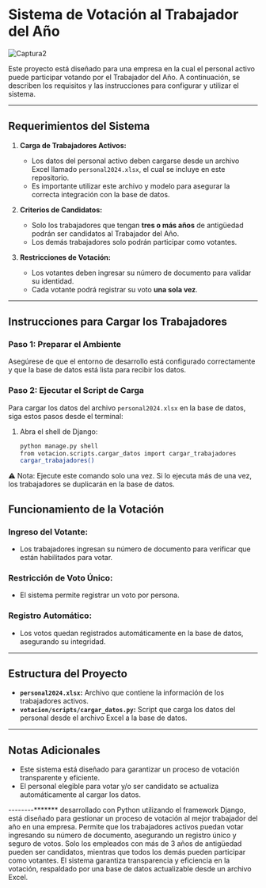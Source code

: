 # Sistema de Votación al Trabajador del Año

![Captura2](https://github.com/user-attachments/assets/34447353-a8f2-4b99-a5b0-04498f4f3ba1)



Este proyecto está diseñado para una empresa en la cual el personal activo puede participar votando por el Trabajador del Año. A continuación, se describen los requisitos y las instrucciones para configurar y utilizar el sistema.

---

## **Requerimientos del Sistema**
1. **Carga de Trabajadores Activos:**
   - Los datos del personal activo deben cargarse desde un archivo Excel llamado `personal2024.xlsx`, el cual se incluye en este repositorio.
   - Es importante utilizar este archivo y modelo para asegurar la correcta integración con la base de datos.

2. **Criterios de Candidatos:**
   - Solo los trabajadores que tengan **tres o más años** de antigüedad podrán ser candidatos al Trabajador del Año.
   - Los demás trabajadores solo podrán participar como votantes.

3. **Restricciones de Votación:**
   - Los votantes deben ingresar su número de documento para validar su identidad.
   - Cada votante podrá registrar su voto **una sola vez**.

---

## **Instrucciones para Cargar los Trabajadores**

### **Paso 1: Preparar el Ambiente**
Asegúrese de que el entorno de desarrollo está configurado correctamente y que la base de datos está lista para recibir los datos.

### **Paso 2: Ejecutar el Script de Carga**
Para cargar los datos del archivo `personal2024.xlsx` en la base de datos, siga estos pasos desde el terminal:  
1. Abra el shell de Django:
   ```bash
   python manage.py shell
   from votacion.scripts.cargar_datos import cargar_trabajadores
   cargar_trabajadores()

⚠️ Nota:
Ejecute este comando solo una vez. Si lo ejecuta más de una vez, los trabajadores se duplicarán en la base de datos.

## **Funcionamiento de la Votación**
### **Ingreso del Votante:**
- Los trabajadores ingresan su número de documento para verificar que están habilitados para votar.

### **Restricción de Voto Único:**
- El sistema permite registrar un voto por persona.

### **Registro Automático:**
- Los votos quedan registrados automáticamente en la base de datos, asegurando su integridad.

---

## **Estructura del Proyecto**
- **`personal2024.xlsx`:** Archivo que contiene la información de los trabajadores activos.
- **`votacion/scripts/cargar_datos.py`:** Script que carga los datos del personal desde el archivo Excel a la base de datos.

---

## **Notas Adicionales**
- Este sistema está diseñado para garantizar un proceso de votación transparente y eficiente.
- El personal elegible para votar y/o ser candidato se actualiza automáticamente al cargar los datos.


--------*******
desarrollado con Python utilizando el framework Django, está diseñado para gestionar un proceso de votación al mejor trabajador del año en una empresa. Permite que los trabajadores activos puedan votar ingresando su número de documento, asegurando un registro único y seguro de votos. Solo los empleados con más de 3 años de antigüedad pueden ser candidatos, mientras que todos los demás pueden participar como votantes. El sistema garantiza transparencia y eficiencia en la votación, respaldado por una base de datos actualizable desde un archivo Excel.


